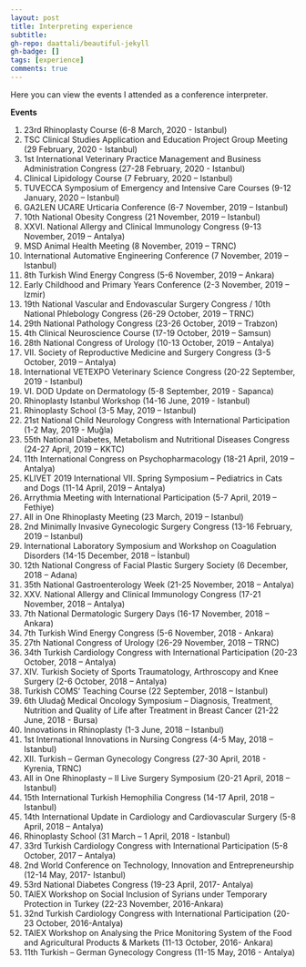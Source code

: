 ```yaml
---
layout: post
title: Interpreting experience
subtitle: 
gh-repo: daattali/beautiful-jekyll
gh-badge: []
tags: [experience]
comments: true
---
```


Here you can view the events I attended as a conference interpreter.

**Events**

1. 23rd Rhinoplasty Course (6-8 March, 2020 - Istanbul)
2. TSC Clinical Studies Application and Education Project Group Meeting (29 February, 2020 - Istanbul)
3. 1st International Veterinary Practice Management and Business Administration Congress (27-28 February, 2020 - Istanbul)
4. Clinical Lipidology Course (7 February, 2020 – Istanbul)
5. TUVECCA Symposium of Emergency and Intensive Care Courses (9-12 January, 2020 – Istanbul)
6. GA2LEN UCARE Urticaria Conference (6-7 November, 2019 – Istanbul)
7. 10th  National Obesity Congress (21 November, 2019 – Istanbul)
8. XXVI. National Allergy and Clinical Immunology Congress (9-13 November, 2019 – Antalya)
9. MSD Animal Health Meeting (8 November, 2019 – TRNC)
10.	International Automative Engineering Conference (7 November, 2019 – Istanbul)
11.	8th Turkish Wind Energy Congress (5-6 November, 2019 – Ankara)
12.	Early Childhood and Primary Years Conference (2-3 November, 2019 – Izmir)
13.	19th National Vascular and Endovascular Surgery Congress / 10th National Phlebology Congress (26-29 October, 2019 – TRNC)
14.	29th National Pathology Congress (23-26 October, 2019 – Trabzon)
15.	4th Clinical Neuroscience Course (17-19 October, 2019 – Samsun)
16.	28th National Congress of Urology (10-13 October, 2019 – Antalya)
17.	VII. Society of Reproductive Medicine and Surgery Congress (3-5 October, 2019 – Antalya)
18.	International VETEXPO Veterinary Science Congress (20-22 September, 2019 - Istanbul)
19.	VI. DOD Update on Dermatology (5-8 September, 2019 - Sapanca)
20.	Rhinoplasty Istanbul Workshop (14-16 June, 2019 - Istanbul)
21.	Rhinoplasty School (3-5 May, 2019 – Istanbul)
22.	21st National Child Neurology Congress with International Participation (1-2 May, 2019 - Muğla)
23.	55th National Diabetes, Metabolism and Nutritional Diseases Congress (24-27 April, 2019 – KKTC)
24.	11th International Congress on Psychopharmacology (18-21 April, 2019 – Antalya)
25.	KLIVET 2019 International VII. Spring Symposium – Pediatrics in Cats and Dogs (11-14 April, 2019 – Antalya)
26.	Arrythmia Meeting with International Participation (5-7 April, 2019 – Fethiye)
27.	All in One Rhinoplasty Meeting (23 March, 2019 – Istanbul)
28.	2nd Minimally Invasive Gynecologic Surgery Congress (13-16 February, 2019 – Istanbul)
29.	International Laboratory Symposium and Workshop on Coagulation Disorders (14-15 December, 2018 – İstanbul)
30.	12th National Congress of Facial Plastic Surgery Society (6 December, 2018 – Adana)
31.	35th  National Gastroenterology Week (21-25 November, 2018 – Antalya)
32.	XXV. National Allergy and Clinical Immunology Congress (17-21 November, 2018 – Antalya)
33.	7th National Dermatologic Surgery Days (16-17 November, 2018 – Ankara)
34.	7th  Turkish Wind Energy Congress (5-6 November, 2018 - Ankara)
35.	27th National Congress of Urology (26-29 November, 2018 – TRNC)
36.	34th Turkish Cardiology Congress with International Participation (20-23 October, 2018 – Antalya)
37.	XIV. Turkish Society of Sports Traumatology, Arthroscopy and Knee Surgery (2-6 October, 2018 – Antalya)
38.	Turkish COMS’ Teaching Course (22 September, 2018 – Istanbul)
39.	6th Uludağ Medical Oncology Symposium – Diagnosis, Treatment, Nutrition and Quality of Life after Treatment in Breast Cancer (21-22 June, 2018 - Bursa)
40.	Innovations in Rhinoplasty (1-3 June, 2018 – Istanbul)
41.	1st International Innovations in Nursing Congress (4-5 May, 2018 – Istanbul)
42.	XII. Turkish – German Gynecology Congress (27-30 April, 2018 - Kyrenia, TRNC)
43.	All in One Rhinoplasty – II Live Surgery Symposium (20-21 April, 2018 – Istanbul)
44.	15th International Turkish Hemophilia Congress (14-17 April, 2018 – Istanbul)
45.	14th  International Update in Cardiology and Cardiovascular Surgery (5-8 April, 2018 – Antalya)
46.	Rhinoplasty School (31 March – 1 April, 2018 - Istanbul)
47.	33rd Turkish Cardiology Congress with International Participation (5-8 October, 2017 – Antalya)
48.	2nd World Conference on Technology, Innovation and Entrepreneurship (12-14 May, 2017- Istanbul)
49.	53rd National Diabetes Congress (19-23 April, 2017- Antalya) 
50.	TAIEX Workshop on Social Inclusion of Syrians under Temporary Protection in Turkey (22-23 November, 2016-Ankara)
51. 32nd Turkish Cardiology Congress with International Participation (20-23 October, 2016-Antalya)
52. TAIEX Workshop on Analysing the Price Monitoring System of the Food and Agricultural Products & Markets (11-13 October, 2016- Ankara)
53. 11th Turkish – German Gynecology Congress (11-15 May, 2016 - Antalya)